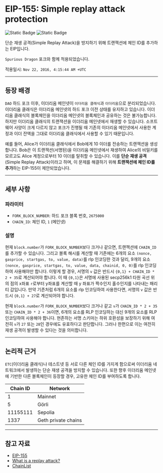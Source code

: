 # EIP-155: Simple replay attack protection

![Static Badge](https://img.shields.io/badge/Core-000000)
![Static Badge](https://img.shields.io/badge/Final-000000)

단순 재생 공격(Simple Replay Attack)을 방지하기 위해 트랜잭션에 체인 ID를 추가하는 EIP입니다.

`Spurious Dragon` 포크와 함께 적용되었습니다.

적용일시: `Nov 22, 2016, 4:15:44 AM +UTC`

---

## 등장 배경

`DAO` 하드 포크 이후, 이더리움 메인넷이 `이더리움 클래식`과 `이더리움`으로 분리되었습니다. 이더리움 클래식은 이더리움 메인넷의 하드 포크 이전 상태를 유지하고 있습니다. 이더리움 클래식의 블록체인을 이더리움 메인넷의 블록체인과 공유하는 것은 불가능합니다. 하지만 이더리움 클래식의 트랜잭션을 이더리움 메인넷에서 재생할 수 있습니다. 소프트웨어 사양이 크게 다르지 않고 포크가 진행될 때 기존의 이더리움 메인넷에서 사용한 계정과 이더 잔액을 그대로 이더리움 클래식에서 사용할 수 있기 때문입니다. 

예를 들어, Alice가 이더리움 클래식에서 Bob에게 10 이더를 전송하는 트랜잭션을 생성합니다. Bob은 이 트랜잭션(서명된)을 이더리움 메인넷에서 재생하여 Alice의 비밀키를 모르고도 Alice 계정으로부터 10 이더를 탈취할 수 있습니다. 이를 **단순 재생 공격**(Simple Replay Attack)이라고 하며, 이 문제를 해결하기 위해 **트랜잭션에 체인 ID를 추가**하는 EIP-155이 제안되었습니다.

---

## 세부 사항

### 파라미터

- `FORK_BLOCK_NUMBER`: 하드 포크 블록 번호, `2675000`
- `CHAIN_ID`: 체인 ID, `1` (메인넷)

### 설명

현재 `block.number`가 `FORK_BLOCK_NUMBER`보다 크거나 같으면, 트랜잭션에 `CHAIN_ID`를 추가할 수 있습니다. 그리고 블록 해시를 계산할 때 기존에는 6개의 요소 `(nonce, gasprice, startgas, to, value, data)`를 rlp 인코딩한 것과 달리, 9개의 요소 `(nonce, gasprice, startgas, to, value, data, chainid, 0, 0)`를 rlp 인코딩하여 사용해야만 합니다. 이렇게 할 경우, 서명의 `v` 값은 반드시 `{0,1} + CHAIN_ID * 2 + 35`로 계산되어야 합니다. 이 때 `{0,1}`은 서명에 사용된 secp256k1 타원 곡선 위의 점의 x좌표 `r`로부터 y좌표를 계산할 때 y 좌표가 짝수인지 홀수인지를 나타내는 패리티 갑입니다. 만약 기존처럼 6개의 요소를 rlp 인코딩하여 사용한다면, 서명의 `v` 값은 반드시 `{0,1} + 27`로 계산되어야 합니다.

현재 `block.number`가 `FORK_BLOCK_NUMBER`보다 크거나 같고 `v`가 `CHAIN_ID * 2 + 35` 또는 `CHAIN_ID * 2 + 36`이면, 6개의 요소를 RLP 인코딩하는 대신 9개의 요소를 RLP 인코딩하여 사용해야 합니다. 현존하는 서명 스키마는 하위 호환성을 보장하기 위해 여전히 `v`가 `27` 또는 `28`인 경우에도 유효하다고 판단합니다. 그러나 한편으로 이는 여전히 재생 공격이 발생할 수 있다는 것을 의미합니다.

---

## 논리적 근거

`ETC`(이더리움 클래식)나 테스트넷 등 서로 다른 체인 ID를 가지게 함으로써 이더리움 네트워크에서 발생하는 단순 재생 공격을 방지할 수 있습니다. 또한 향후 이더리움 메인넷에 기반한 다른 블록체인이 등장할 경우, 고유한 체인 ID를 부여하도록 합니다.

| Chain ID | Network |
| -------- | ------- |
| 1        | Mainnet |
| 5        | Görli   |
| 11155111 | Sepolia |
| 1337     | Geth private chains |

---

## 참고 자료

- [EIP-155](https://eips.ethereum.org/EIPS/eip-155)
- [What is a replay attack?](https://ethereum.stackexchange.com/questions/26/what-is-a-replay-attack)
- [ChainList](https://chainlist.org/)